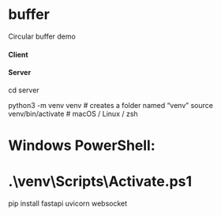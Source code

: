 # buffer
Circular buffer demo
#### Client

#### Server

cd server

python3 -m venv venv      # creates a folder named “venv”
source venv/bin/activate  # macOS / Linux / zsh
# Windows PowerShell:
# .\venv\Scripts\Activate.ps1

pip install fastapi uvicorn websocket
